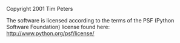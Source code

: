 Copyright 2001 Tim Peters

The software is licensed according to the terms of the PSF (Python Software Foundation) license found here: http://www.python.org/psf/license/